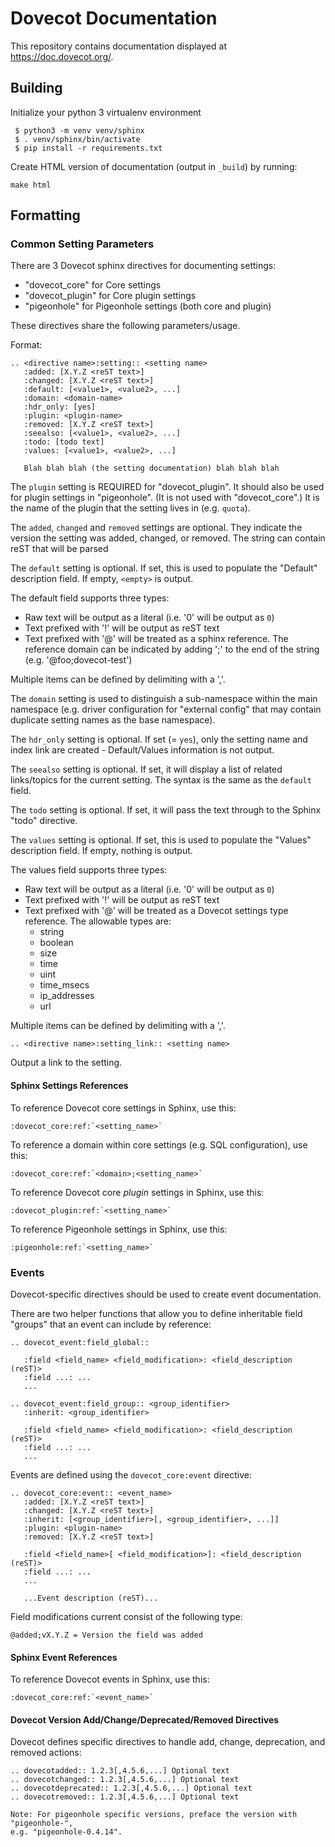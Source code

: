 Dovecot Documentation
=====================

This repository contains documentation displayed at https://doc.dovecot.org/.

Building
--------

Initialize your python 3 virtualenv environment

```
 $ python3 -m venv venv/sphinx
 $ . venv/sphinx/bin/activate
 $ pip install -r requirements.txt
```

Create HTML version of documentation (output in `_build`) by running:
```
make html
```

Formatting
----------

### Common Setting Parameters

There are 3 Dovecot sphinx directives for documenting settings:

  * "dovecot_core" for Core settings
  * "dovecot_plugin" for Core plugin settings
  * "pigeonhole" for Pigeonhole settings (both core and plugin)

These directives share the following parameters/usage.

Format:

```
.. <directive name>:setting:: <setting name>
   :added: [X.Y.Z <reST text>]
   :changed: [X.Y.Z <reST text>]
   :default: [<value1>, <value2>, ...]
   :domain: <domain-name>
   :hdr_only: [yes]
   :plugin: <plugin-name>
   :removed: [X.Y.Z <reST text>]
   :seealso: [<value1>, <value2>, ...]
   :todo: [todo text]
   :values: [<value1>, <value2>, ...]

   Blah blah blah (the setting documentation) blah blah blah
```

The `plugin` setting is REQUIRED for "dovecot_plugin". It should also be used
for plugin settings in "pigeonhole". (It is not used with "dovecot_core".)
It is the name of the plugin that the setting lives in (e.g. `quota`).

The `added`, `changed` and `removed` settings are optional. They indicate the
version the setting was added, changed, or removed. The string can contain
reST that will be parsed

The `default` setting is optional. If set, this is used to populate the
"Default" description field. If empty, `<empty>` is output.

The default field supports three types:
  * Raw text will be output as a literal (i.e. '0' will be output as `0`)
  * Text prefixed with '!' will be output as reST text
  * Text prefixed with '@' will be treated as a sphinx reference. The
    reference domain can be indicated by adding ';<domain>' to the end of the
    string (e.g. '@foo;dovecot-test')

Multiple items can be defined by delimiting with a ','.

The `domain` setting is used to distinguish a sub-namespace within the
main namespace (e.g. driver configuration for "external config" that may
contain duplicate setting names as the base namespace).

The `hdr_only` setting is optional. If set (= `yes`), only the setting name
and index link are created - Default/Values information is not output.

The `seealso` setting is optional. If set, it will display a list of related
links/topics for the current setting. The syntax is the same as the `default`
field.

The `todo` setting is optional. If set, it will pass the text through to the
Sphinx "todo" directive.

The `values` setting is optional. If set, this is used to populate the
"Values" description field. If empty, nothing is output.

The values field supports three types:
  * Raw text will be output as a literal (i.e. '0' will be output as `0`)
  * Text prefixed with '!' will be output as reST text
  * Text prefixed with '@' will be treated as a Dovecot settings type
    reference. The allowable types are:
    * string
    * boolean
    * size
    * time
    * uint
    * time_msecs
    * ip_addresses
    * url

Multiple items can be defined by delimiting with a ','.

```
.. <directive name>:setting_link:: <setting name>
```

Output a link to the setting.


#### Sphinx Settings References

To reference Dovecot core settings in Sphinx, use this:

```
:dovecot_core:ref:`<setting_name>`
```

To reference a domain within core settings (e.g. SQL configuration), use this:

```
:dovecot_core:ref:`<domain>;<setting_name>`
```

To reference Dovecot core *plugin* settings in Sphinx, use this:

```
:dovecot_plugin:ref:`<setting_name>`
```

To reference Pigeonhole settings in Sphinx, use this:

```
:pigeonhole:ref:`<setting_name>`
```

### Events

Dovecot-specific directives should be used to create event documentation.

There are two helper functions that allow you to define inheritable field
"groups" that an event can include by reference:

```
.. dovecot_event:field_global::

   :field <field_name> <field_modification>: <field_description (reST)>
   :field ...: ...
   ...

.. dovecot_event:field_group:: <group_identifier>
   :inherit: <group_identifier>

   :field <field_name> <field_modification>: <field_description (reST)>
   :field ...: ...
   ...
```

Events are defined using the ``dovecot_core:event`` directive:

```
.. dovecot_core:event:: <event_name>
   :added: [X.Y.Z <reST text>]
   :changed: [X.Y.Z <reST text>]
   :inherit: [<group_identifier>[, <group_identifier>, ...]]
   :plugin: <plugin-name>
   :removed: [X.Y.Z <reST text>]

   :field <field_name>[ <field_modification>]: <field_description (reST)>
   :field ...: ...
   ...

   ...Event description (reST)...
```

Field modifications current consist of the following type:

```
@added;vX.Y.Z = Version the field was added
```

#### Sphinx Event References

To reference Dovecot events in Sphinx, use this:

```
:dovecot_core:ref:`<event_name>`
```

#### Dovecot Version Add/Change/Deprecated/Removed Directives

Dovecot defines specific directives to handle add, change, deprecation, and
removed actions:

```
.. dovecotadded:: 1.2.3[,4.5.6,...] Optional text
.. dovecotchanged:: 1.2.3[,4.5.6,...] Optional text
.. dovecotdeprecated:: 1.2.3[,4.5.6,...] Optional text
.. dovecotremoved:: 1.2.3[,4.5.6,...] Optional text

Note: For pigeonhole specific versions, preface the version with "pigeonhole-",
e.g. "pigeonhole-0.4.14".
